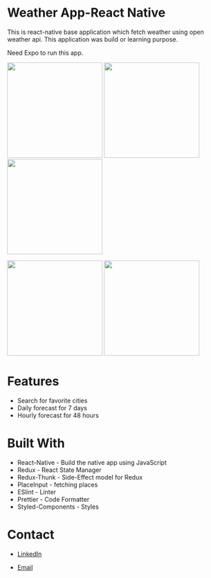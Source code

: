 # Weather App-React Native
This is react-native base application which fetch weather using open weather api. This application was build or learning purpose.

Need Expo to run this app.

<img src = "https://github.com/ali-babaei69/Weather/blob/master/Screenshots/1.jpg" width ="220" /> <img src = "https://github.com/ali-babaei69/Weather/blob/master/Screenshots/3.jpg" width ="220"/> <img src = "https://github.com/ali-babaei69/Weather/blob/master/Screenshots/5.jpg" width ="220" /> 

<img src = "https://github.com/ali-babaei69/Weather/blob/master/Screenshots/2.jpg" width ="220"/> <img src = "https://github.com/ali-babaei69/Weather/blob/master/Screenshots/4.jpg" width ="220"/> 





# Features
- Search for favorite cities
- Daily forecast for 7 days
- Hourly forecast for 48 hours

# Built With
- React-Native - Build the native app using JavaScript
- Redux - React State Manager
- Redux-Thunk - Side-Effect model for Redux
- PlaceInput - fetching places
- ESlint - Linter
- Prettier - Code Formatter
- Styled-Components - Styles

# Contact
- [LinkedIn](https://www.linkedin.com/in/ali-babaei-709684167)

- [Email](mailto:ali.babaei69@yahoo.com)
 
